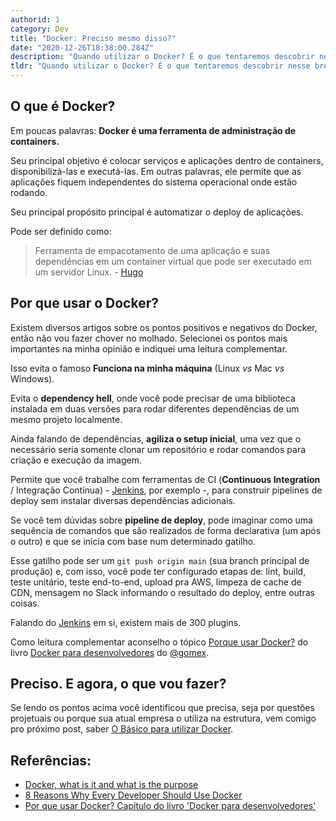 ```yaml
---
authorid: 1
category: Dev
title: "Docker: Preciso mesmo disso?"
date: "2020-12-26T18:38:00.284Z"
description: "Quando utilizar o Docker? É o que tentaremos descobrir nesse breve artigo."
tldr: "Quando utilizar o Docker? É o que tentaremos descobrir nesse breve artigo."
---
```


## O que é Docker?

Em poucas palavras: **Docker é uma ferramenta de administração de containers.**

Seu principal objetivo é colocar serviços e aplicações dentro de containers, disponibilizá-las e executá-las. Em outras palavras, ele permite que as aplicações fiquem independentes do sistema operacional onde estão rodando.

Seu principal propósito principal é automatizar o deploy de aplicações.

<div class="fx-group">

Pode ser definido como:

> Ferramenta de empacotamento de uma aplicação e suas dependências em um container virtual que pode ser executado em um servidor Linux. - [Hugo](https://www.youtube.com/watch?v=hCMcQfGb4cA)

</div>

## Por que usar o Docker?

Existem diversos artigos sobre os pontos positivos e negativos do Docker, então não vou fazer chover no molhado. Selecionei os pontos mais importantes na minha opinião e indiquei uma leitura complementar.

Isso evita o famoso **Funciona na minha máquina** (Linux _vs_ Mac _vs_ Windows).

Evita o **dependency hell**, onde você pode precisar de uma biblioteca instalada em duas versões para rodar diferentes dependências de um mesmo projeto localmente.

Ainda falando de dependências, **agiliza o setup inicial**, uma vez que o necessário seria somente clonar um repositório e rodar comandos para criação e execução da imagem.

Permite que você trabalhe com ferramentas de CI (**Continuous Integration** / Integração Contínua) - [Jenkins](https://stackshare.io/jenkins), por exemplo -, para construir pipelines de deploy sem instalar diversas dependências adicionais.

Se você tem dúvidas sobre **pipeline de deploy**, pode imaginar como uma sequência de comandos que são realizados de forma declarativa (um após o outro) e que se inicia com base num determinado gatilho.

Esse gatilho pode ser um `git push origin main` (sua branch principal de produção) e, com isso, você pode ter configurado etapas de: lint, build, teste unitário, teste end-to-end, upload pra AWS, limpeza de cache de CDN, mensagem no Slack informando o resultado do deploy, entre outras coisas.

Falando do [Jenkins](https://www.jenkins.io/) em si, existem mais de 300 plugins.

Como leitura complementar aconselho o tópico [Porque usar Docker?](https://stack.desenvolvedor.expert/appendix/docker/porque.html) do livro [Docker para desenvolvedores](https://github.com/gomex/docker-para-desenvolvedores) do [@gomex](https://twitter.com/gomex).

## Preciso. E agora, o que vou fazer?

Se lendo os pontos acima você identificou que precisa, seja por questões projetuais ou porque sua atual empresa o utiliza na estrutura, vem comigo pro próximo post, saber [O Básico para utilizar Docker](/docker-guia-de-sobrevivencia-parte-1).

## Referências:

- [Docker, what is it and what is the purpose](https://stackoverflow.com/questions/28089344/docker-what-is-it-and-what-is-the-purpose)
- [8 Reasons Why Every Developer Should Use Docker](https://medium.com/swlh/8-reasons-why-every-developer-should-use-docker-and-you-wont-believe-5-c71f8a58cd83)
- [Por que usar Docker? Capítulo do livro 'Docker para desenvolvedores'](https://stack.desenvolvedor.expert/appendix/docker/porque.html)
